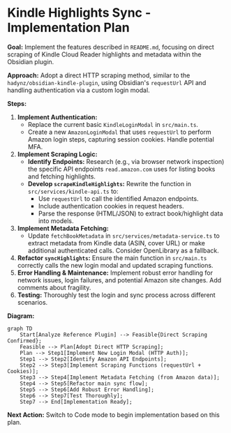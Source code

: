 # Kindle Highlights Sync - Implementation Plan

**Goal:** Implement the features described in `README.md`, focusing on direct scraping of Kindle Cloud Reader highlights and metadata within the Obsidian plugin.

**Approach:** Adopt a direct HTTP scraping method, similar to the `hadynz/obsidian-kindle-plugin`, using Obsidian's `requestUrl` API and handling authentication via a custom login modal.

**Steps:**

1.  **Implement Authentication:**
    *   Replace the current basic `KindleLoginModal` in `src/main.ts`.
    *   Create a new `AmazonLoginModal` that uses `requestUrl` to perform Amazon login steps, capturing session cookies. Handle potential MFA.
2.  **Implement Scraping Logic:**
    *   **Identify Endpoints:** Research (e.g., via browser network inspection) the specific API endpoints `read.amazon.com` uses for listing books and fetching highlights.
    *   **Develop `scrapeKindleHighlights`:** Rewrite the function in `src/services/kindle-api.ts` to:
        *   Use `requestUrl` to call the identified Amazon endpoints.
        *   Include authentication cookies in request headers.
        *   Parse the response (HTML/JSON) to extract book/highlight data into models.
3.  **Implement Metadata Fetching:**
    *   Update `fetchBookMetadata` in `src/services/metadata-service.ts` to extract metadata from Kindle data (ASIN, cover URL) or make additional authenticated calls. Consider OpenLibrary as a fallback.
4.  **Refactor `syncHighlights`:** Ensure the main function in `src/main.ts` correctly calls the new login modal and updated scraping functions.
5.  **Error Handling & Maintenance:** Implement robust error handling for network issues, login failures, and potential Amazon site changes. Add comments about fragility.
6.  **Testing:** Thoroughly test the login and sync process across different scenarios.

**Diagram:**

```mermaid
graph TD
    Start[Analyze Reference Plugin] --> Feasible{Direct Scraping Confirmed};
    Feasible --> Plan[Adopt Direct HTTP Scraping];
    Plan --> Step1[Implement New Login Modal (HTTP Auth)];
    Step1 --> Step2[Identify Amazon API Endpoints];
    Step2 --> Step3[Implement Scraping Functions (requestUrl + Cookies)];
    Step3 --> Step4[Implement Metadata Fetching (from Amazon data)];
    Step4 --> Step5[Refactor main sync flow];
    Step5 --> Step6[Add Robust Error Handling];
    Step6 --> Step7[Test Thoroughly];
    Step7 --> End[Implementation Ready];
```

**Next Action:** Switch to Code mode to begin implementation based on this plan.
